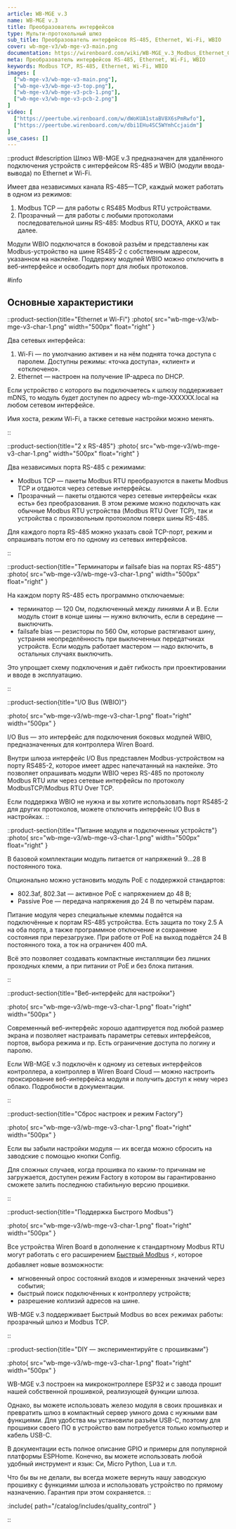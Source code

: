 ```yaml
---
article: WB-MGE v.3
name: WB-MGE v.3
title: Преобразователь интерфейсов
type: Мульти-протокольный шлюз
sub_title: Преобразователь интерфейсов RS-485, Ethernet, Wi-Fi, WBIO
cover: wb-mge-v3/wb-mge-v3-main.png
documentation: https://wirenboard.com/wiki/WB-MGE_v.3_Modbus_Ethernet_Gateway
meta: Преобразователь интерфейсов RS-485, Ethernet, Wi-Fi, WBIO
keywords: Modbus TCP, RS-485, Ethernet, Wi-Fi, WBIO
images: [
  ["wb-mge-v3/wb-mge-v3-main.png"],
  ["wb-mge-v3/wb-mge-v3-top.png"],
  ["wb-mge-v3/wb-mge-v3-pcb-1.png"],
  ["wb-mge-v3/wb-mge-v3-pcb-2.png"]
]
video: [
  ["https://peertube.wirenboard.com/w/dWoKUA1staBV8X6sPmRwfo"],
  ["https://peertube.wirenboard.com/w/dbi1EHu4SC5WYmhCcjaidm"]
]
use_cases: []
---
```

::product
#description
Шлюз WB-MGE v.3 предназначен для удалённого подключения устройств с интерфейсом RS-485 и WBIO (модули ввода-вывода) по Ethernet и Wi-Fi.

Имеет два независимых канала RS-485—TCP, каждый может работать в одном из режимов:
1. Modbus TCP — для работы с RS485 Modbus RTU устройствами.
2. Прозрачный — для работы с любыми протоколами последовательной шины RS-485: Modbus RTU, DOOYA, AKKO и так далее.

Модули WBIO подключатся в боковой разъём и представлены как Modbus-устройство на шине RS485-2 с собственным адресом, указанном на наклейке. Поддержку модулей WBIO можно отключить в веб-интерфейсе и освободить порт для любых протоколов.

#info
## Основные характеристики
::product-section{title="Ethernet и Wi-Fi"}
:photo{
  src="wb-mge-v3/wb-mge-v3-char-1.png"
  width="500px"
  float="right"
}

Два сетевых интерфейса:
1. Wi-Fi — по умолчанию активен и на нём поднята точка доступа с паролем. Доступны режимы: «точка доступа», «клиент» и «отключено».
2. Ethernet  — настроен на получение IP-адреса по DHCP.

Если устройство с которого вы подключаетесь к шлюзу поддерживает mDNS, то модуль будет доступен по адресу wb-mge-XXXXXX.local на любом сетевом интерфейсе.

Имя хоста, режим Wi-Fi, а также сетевые настройки можно менять.

::

::product-section{title="2 x RS-485"}
:photo{
  src="wb-mge-v3/wb-mge-v3-char-1.png"
  width="500px"
  float="right"
}

Два независимых порта RS-485 с режимами:
- Modbus TCP — пакеты Modbus RTU преобразуются в пакеты Modbus TCP и отдаются через сетевые интерфейсы.
- Прозрачный — пакеты отдаются через сетевые интерфейсы «как есть» без преобразования. В этом режиме можно подключать как обычные Modbus RTU устройства (Modbus RTU Over TCP), так и устройства с произвольным протоколом поверх шины RS-485.

Для каждого порта RS-485 можно указать свой TCP-порт, режим и опрашивать потом его по одному из сетевых интерфейсов.

::

::product-section{title="Терминаторы и failsafe bias на портах RS-485"}
:photo{
  src="wb-mge-v3/wb-mge-v3-char-1.png"
  width="500px"
  float="right"
}

На каждом порту RS-485 есть программно отключаемые:
- терминатор — 120 Ом, подключенный между линиями A и B. Если модуль стоит в конце шины — нужно включить, если в середине — выключить.
- failsafe bias — резисторы по 560 Ом, которые растягивают шину, устраняя неопределённость при выключенных передатчиках устройств. Если модуль работает мастером — надо включить, в остальных случаях выключить.

Это упрощает схему подключения и даёт гибкость при проектировании и вводе в эксплуатацию.

::

::product-section{title="I/O Bus (WBIO)"}

:photo{
  src="wb-mge-v3/wb-mge-v3-char-1.png"
  float="right"
  width="500px"
}

I/O Bus — это интерфейс для подключения боковых модулей WBIO, предназначенных для контроллера Wiren Board.

Внутри шлюза интерфейс I/O Bus представлен Modbus-устройством на порту RS485-2, которое имеет адрес напечатанный на наклейке. Это позволяет опрашивать модули WBIO через RS-485 по протоколу Modbus RTU или через сетевые интерфейсы по протоколу ModbusTCP/Modbus RTU Over TCP.

Если поддержка WBIO не нужна и вы хотите использовать порт RS485-2 для других протоколов, можете отключить интерфейс I/O Bus в настройках.
::

::product-section{title="Питание модуля и подключенных устройств"}
:photo{
  src="wb-mge-v3/wb-mge-v3-char-1.png"
  width="500px"
  float="right"
}

В базовой комплектации модуль питается от напряжений 9…28 В постоянного тока.

Опционально можно установить модуль PoE с поддержкой стандартов:
- 802.3af, 802.3at — активное PoE с напряжением до 48 В;
- Passive Poe — передача напряжения до 24 В по четырём парам.

Питание модуля через специальные клеммы подаётся на подключённые к портам RS-485 устройства. Есть защита по току 2.5 A на оба порта, а также программное отключение и сохранение состояния при перезагрузке. При работе от PoE на выход подаётся 24 В постоянного тока, а ток на ограничен 400 mA.

Всё это позволяет создавать компактные инсталляции без лишних проходных клемм, а при питании от PoE и без блока питания.

::

::product-section{title="Веб-интерфейс для настройки"}

:photo{
  src="wb-mge-v3/wb-mge-v3-char-1.png"
  float="right"
  width="500px"
}

Современный веб-интерфейс хорошо адаптируется под любой размер экрана и позволяет настраивать параметры сетевых интерфейсов, портов, выбора режима и пр. Есть ограничение доступа по логину и паролю.

Если WB-MGE v.3 подключён к одному из сетевых интерфейсов контроллера, а контроллер в Wiren Board Cloud — можно настроить проксирование веб-интерфейса модуля и получить доступ к нему через облако. Подробности в документации.

::

::product-section{title="Сброс настроек и режим Factory"}

:photo{
  src="wb-mge-v3/wb-mge-v3-char-1.png"
  float="right"
  width="500px"
}

Если вы забыли настройки модуля — их всегда можно сбросить на заводские с помощью кнопки Config.

Для сложных случаев, когда прошивка по каким-то причинам не загружается, доступен режим Factory в котором вы гарантированно сможете залить последнюю стабильную версию прошивки.

::

::product-section{title="Поддержка Быстрого Modbus"}

:photo{
  src="wb-mge-v3/wb-mge-v3-char-1.png"
  float="right"
  width="500px"
}

Все устройства Wiren Board в дополнение к стандартному Modbus RTU могут работать с его расширением [Быстрый Modbus](https://wirenboard.com/wiki/Fast_Modbus) ⚡, которое добавляет новые возможности: 
- мгновенный опрос состояний входов и измеренных значений через события;
- быстрый поиск подключённых к контроллеру устройств;
- разрешение коллизий адресов на шине.

WB-MGE v.3 поддерживает Быстрый Modbus во всех режимах работы: прозрачный шлюз и Modbus TCP.

::

::product-section{title="DIY — экспериментируйте с прошивками"}

:photo{
  src="wb-mge-v3/wb-mge-v3-char-1.png"
  float="right"
  width="500px"
}

WB-MGE v.3 построен на микроконтроллере ESP32 и с завода прошит нашей  собственной прошивкой, реализующей функции шлюза.

Однако, вы можете использовать железо модуля в своих прошивках и превратить шлюз в компактный сервер умного дома с нужными вам функциями. Для удобства мы установили разъём USB-C, поэтому для прошивки своего ПО в устройство вам потребуется только компьютер и кабель USB-C.

В документации есть полное описание GPIO и примеры для популярной платформы ESPHome. Конечно, вы можете использовать любой удобный инструмент и язык: Си, Micro Python, Lua и т.п.

Что бы вы не делали, вы всегда можете вернуть нашу заводскую прошивку с функциями шлюза и использовать устройство по прямому назначению. Гарантия при этом сохраняется.
::

:include{
  path="/catalog/includes/quality_control"
}

::